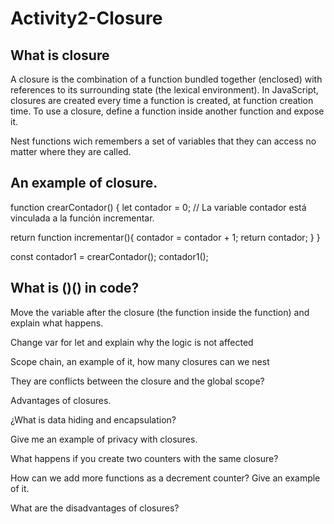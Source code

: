 # Activity2-Closure

## What is closure

A closure is the combination of a function bundled together (enclosed) with references to its surrounding state (the lexical environment). In JavaScript, closures are created every time a function is created, at function creation time. To use a closure, define a function inside another function and expose it.

Nest functions wich remembers a set of variables that they can access no matter where they are called.

## An example of closure.

function crearContador() {
let contador = 0; // La variable contador está vinculada a la función incrementar.

return function incrementar(){
contador = contador + 1;
return contador;
}
}

const contador1 = crearContador();
contador1(); 

## What is ()() in code? 

Move the variable after the closure (the function inside the function) and explain what happens. 

Change var for let and explain why the logic is not affected 

Scope chain, an example of it, how many closures can we nest 

They are conflicts between the closure and the global scope? 

Advantages of closures. 

¿What is data hiding and encapsulation? 

Give me an example of privacy with closures. 

What happens if you create two counters with the same closure? 

How can we add more functions as a decrement counter? Give an example of it. 

What are the disadvantages of closures?
